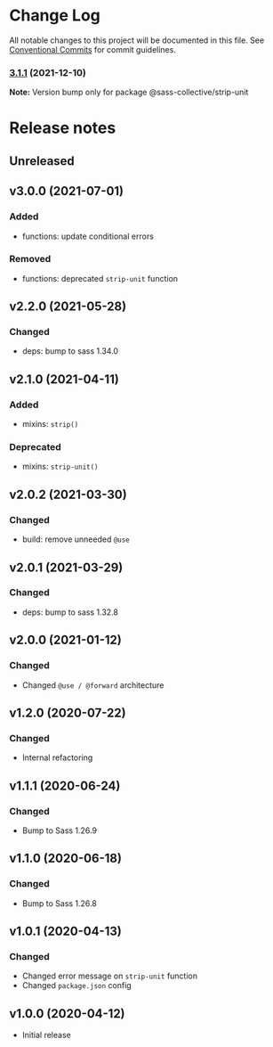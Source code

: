 # Change Log

All notable changes to this project will be documented in this file.
See [Conventional Commits](https://conventionalcommits.org) for commit guidelines.

### [3.1.1](https://github.com/sass-collective/sass-collective/compare/@sass-collective/strip-unit@3.1.0...@sass-collective/strip-unit@3.1.1) (2021-12-10)

**Note:** Version bump only for package @sass-collective/strip-unit





# Release notes

## Unreleased

## v3.0.0 (2021-07-01)

### Added

* functions: update conditional errors

### Removed

* functions: deprecated `strip-unit` function

## v2.2.0 (2021-05-28)

### Changed

* deps: bump to sass 1.34.0

## v2.1.0 (2021-04-11)

### Added

* mixins: `strip()`

### Deprecated

* mixins: `strip-unit()`

## v2.0.2 (2021-03-30)

### Changed

* build: remove unneeded `@use`

## v2.0.1 (2021-03-29)

### Changed

* deps: bump to sass 1.32.8

## v2.0.0 (2021-01-12)

### Changed

* Changed `@use / @forward` architecture

## v1.2.0 (2020-07-22)

### Changed

* Internal refactoring

## v1.1.1 (2020-06-24)

### Changed

* Bump to Sass 1.26.9

## v1.1.0 (2020-06-18)

### Changed

* Bump to Sass 1.26.8

## v1.0.1 (2020-04-13)

### Changed

* Changed error message on `strip-unit` function
* Changed `package.json` config

## v1.0.0 (2020-04-12)

* Initial release
